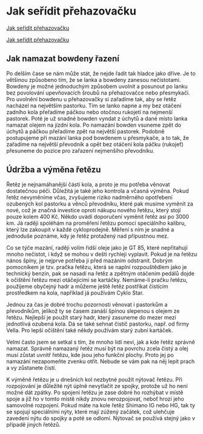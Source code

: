 # Jak seřídit přehazovačku

[Jak seřídit přehazovačku](http://www.youtube.com/watch?v=SjJfKO_tAo0)

[Jak seřídit přehazovačku](http://www.youtube.com/watch?v=ZTprZHCwoNc)

## Jak namazat bowdeny řazení

Po delším čase se nám může stát, že nejde řadit tak hladce jako dříve. Je to většinou způsobeno tím, že se lanka a bowdeny zanesou nečistotami. Bowdeny je možné jednoduchým způsobem uvolnit a posunout po lanku bez povolování upevňovacích šroubů na přehazovačce nebo přesmykači. Pro uvolnění bowdenu u přehazovačky si zařadíme tak, aby se řetěz nacházel na největším pastorku. Tím se lanko napne a my bez otáčení zadního kola přeřadíme páčkou nebo otočnou rukojetí na nejmenší pastorek. Poté je už snadné bowden vyndat z úchytů a dané místo lanka namazat olejem na jízdní kola. Po namazání bowden vsuneme zpět do úchytů a páčkou přeřadíme zpět na největší pastorek. Podobně postupujeme při mazání lanka pod bowdenem u přesmykače, a to tak, že zařadíme na největší převodník a opět bez otáčení kola páčku (rukojeť) přesuneme do pozice pro zařazení nejmenšího převodníku.

## Údržba a výměna řetězu

Řetěz je nejnamáhanější částí kola, a proto je mu potřeba věnovat dostatečnou péči. Důležitá je také jeho kontrola a včasná výměna. Pokud řetěz nevyměníme včas, zvyšujeme riziko nadměrného opotřebení ozubených kol pastorku a věnců převodníku, které pak musíme vyměnit za nové, což je značná investice oproti nákupu nového řetězu, který stojí pouze kolem 400 Kč. Někdo uvádí doporučení vyměnit řetěz asi po 3000 km. Já raději spoléhám na proměření řetězu pomocí speciálního kalibru, který lze zakoupit v každé cykloprodejně. Měření s ním je snadné a jednoduše poznáme, kdy je řetěz protažený nad přípustnou mez.

Co se týče mazání, raději volím řidší oleje jako je GT 85, které nepřitahují mnoho nečistot, i když se mohou v dešti rychleji vyplavit. Pokud je na řetězu nános špíny, je nejprve potřeba ji před mazáním odstranit. Dobrým pomocníkem je tzv. pračka řetězu, která se naplní rozpouštědlem jako je technický benzín, pak se nasadí na řetěz a zpětným otáčením pedálů dojde k očištění řetězu mezi otáčejícími se kartáčky. Nemáme-li pračku řetězu, použijeme obyčejný hadr a můžeme ještě řetěz postříkat čistícím prostředkem na kola, například já používám Cyklo Star.

Jednou za čas je dobré trochu pozornosti věnovat i pastorkům a převodníkům, jelikož ty se časem zanáší špínou slepenou s olejem ze řetězu. Nejlepší je použít starý hadr, který zasuneme do mezer mezi jednotlivá ozubená kola. Dá se také sehnat čistič pastorku, např. od firmy Vella. Pro lepší očištění také někdy používám starý zubní kartáček.

Velmi často jsem se setkal s tím, že mnoho lidí neví, jak a kde řetěz správně namazat. Správně namazaný řetěz musí být na povrchu zcela čistý a olej musí zůstat uvnitř řetězu, kde jsou jeho funkční plochy. Proto jej po namazání nezapomeňte zvenku otřít. Nebude se vám pak na něj lepit prach a vy zůstanete čistí.

K výměně řetězu je u dnešních kol nezbytné použít nýtovač řetězu. Při rozpojování je důležité nýt úplně nevytlačit ze spojky, protože už ho není možné dát zpátky. Po spojení řetězu je zase dobré ho rozhýbat v místě spoje a již ho v tomto místě nikdy znovu nerozpojovat, neboť hrozí jeho samovolné rozpojení. Pokud máte na kole řetěz Shimano IG nebo HG, tak ty se spojují speciálními nýty, které mají zúžený začátek, což ulehčuje zavedení nýtu do spojky a poté se odlomí. Nýtovač se používá stejný jako v případě jiných řetězů.

